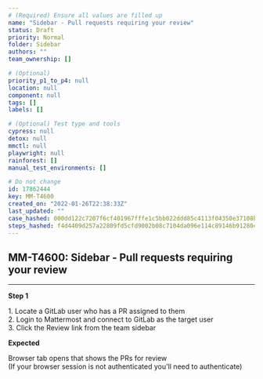 ```yaml
---
# (Required) Ensure all values are filled up
name: "Sidebar - Pull requests requiring your review"
status: Draft
priority: Normal
folder: Sidebar
authors: ""
team_ownership: []

# (Optional)
priority_p1_to_p4: null
location: null
component: null
tags: []
labels: []

# (Optional) Test type and tools
cypress: null
detox: null
mmctl: null
playwright: null
rainforest: []
manual_test_environments: []

# Do not change
id: 17862444
key: MM-T4600
created_on: "2022-01-26T22:38:33Z"
last_updated: ""
case_hashed: 000dd122c7207f6cf401967fffe1c5bb022ddd85c4113f04350e37108bd306d487f03a65849cac0d0d3bfdfc76affd38
steps_hashed: f4d4409d257a22809fd5cfd9002b08c7104da096e114c89146b91280cf42ee36fc59c8703682685a603055d8e3085e07
---
```


<!-- (Auto-generated) Based on frontmatter's "key" and "name" -->

## MM-T4600: Sidebar - Pull requests requiring your review

---

**Step 1**

1\. Locate a GitLab user who has a PR assigned to them\
2\. Login to Mattermost and connect to GitLab as the target user\
3\. Click the Review link from the team sidebar

**Expected**

Browser tab opens that shows the PRs for review\
(If your browser session is not authenticated you'll need to authenticate)
